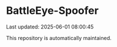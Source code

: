 # BattleEye-Spoofer

Last updated: 2025-06-01 08:00:45

This repository is automatically maintained.
